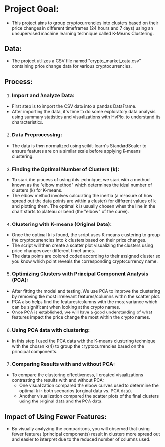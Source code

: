# Project Goal:

* This project aims to group cryptocurrencies into clusters based on their price changes in different timeframes (24 hours and 7 days) using an unsupervised machine learning technique called K-Means Clustering.

## Data:
* The project utilizes a CSV file named "crypto_market_data.csv" containing price change data for various cryptocurrencies.

## Process:

1. ### Import and Analyze Data:
  * First step is to import the CSV data into a pandas DataFrame.
  * After importing the data, it's time to do some exploratory data analysis using summary statistics and visualizations with HvPlot to understand its characteristics.

2. ### Data Preprocessing:
  * The data is then normalized using scikit-learn's StandardScaler to ensure features are on a similar scale before applying K-means clustering.

3. ### Finding the Optimal Number of Clusters (k):
  * To start the process of using this technique, we start with a method known as the "elbow method" which determines the ideal number of clusters (k) for K-means.
  * The elbow method involves calculating the inertia (a measure of how spread out the data points are within a cluster) for different values of k and plotting them. The optimal k is usually chosen when the line in the chart starts to plateau or bend (the "elbow" of the curve).
  
4. ### Clustering with K-means (Original Data):
  * Once the optimal k is found, the script uses K-means clustering to group the cryptocurrencies into k clusters based on their price changes.
  * The script will then create a scatter plot visualizing the clusters using price changes over different timeframes.
  * The data points are colored coded according to their assigned cluster so you know which point reveals the corresponding cryptocurrency name.

5. ### Optimizing Clusters with Principal Component Analysis (PCA):
  * After fitting the model and testing, We use PCA to improve the clustering by removing the most irrelevant features/columns within the scatter plot.
  * PCA also helps find the features/columns with the most variance which can be significant when looking at the crypto names.
  * Once PCA is established, we will have a good understanding of what features impact the price change the most within the crypto names.

6. ### Using PCA data with clustering:
  * In this step I used the PCA data with the K-means clustering technique with the chosen k(4) to group the cryptocurrencies based on the principal components.

7. ### Comparing Results with and without PCA:
* To compare the clustering effectiveness, I created visualizations contrasting the results with and without PCA:
  * One visualization compared the elbow curves used to determine the optimal k in both scenarios (original data vs. PCA data).
  * Another visualization compared the scatter plots of the final clusters using the original data and the PCA data.

## Impact of Using Fewer Features:
* By visually analyzing the comparisons, you will observed that using fewer features (principal components) result in clusters more spread out and easier to interpret due to the reduced number of columns used.
